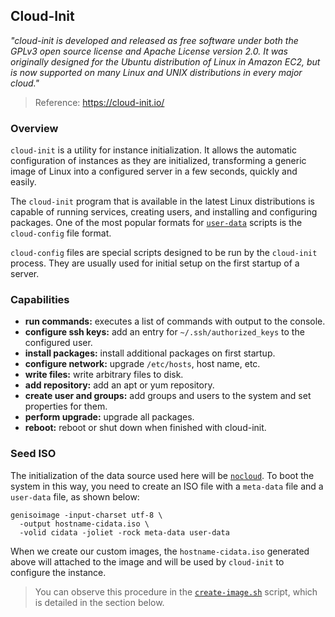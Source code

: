 ## Cloud-Init
*"cloud-init is developed and released as free software under both the GPLv3 open source license and Apache License version 2.0. It was originally designed for the Ubuntu distribution of Linux in Amazon EC2, but is now supported on many Linux and UNIX distributions in every major cloud."*
> Reference: https://cloud-init.io/

### Overview
`cloud-init` is a utility for instance initialization. It allows the automatic configuration of instances as they are initialized, transforming a generic image of Linux into a configured server in a few seconds, quickly and easily.

The `cloud-init` program that is available in the latest Linux distributions is capable of running services, creating users, and installing and configuring packages. One of the most popular formats for [`user-data`](https://cloudinit.readthedocs.io/en/latest/topics/examples.html) scripts is the `cloud-config` file format.

`cloud-config` files are special scripts designed to be run by the `cloud-init` process. They are usually used for initial setup on the first startup of a server.

### Capabilities
* **run commands:** executes a list of commands with output to the console.
* **configure ssh keys:** add an entry for `~/.ssh/authorized_keys` to the configured user.
* **install packages:** install additional packages on first startup.
* **configure network:** upgrade `/etc/hosts`, host name, etc.
* **write files:** write arbitrary files to disk.
* **add repository:** add an apt or yum repository.
* **create user and groups:** add groups and users to the system and set properties for them.
* **perform upgrade:** upgrade all packages.
* **reboot:** reboot or shut down when finished with cloud-init.

### Seed ISO
The initialization of the data source used here will be [`nocloud`](https://cloudinit.readthedocs.io/en/latest/topics/datasources/nocloud.html). To boot the system in this way, you need to create an ISO file with a `meta-data` file and a `user-data` file, as shown below:

```
genisoimage -input-charset utf-8 \
  -output hostname-cidata.iso \
  -volid cidata -joliet -rock meta-data user-data
```

When we create our custom images, the `hostname-cidata.iso` generated above will attached to the image and will be used by `cloud-init` to configure the instance.

> You can observe this procedure in the [`create-image.sh`](/create-image.sh) script, which is detailed in the section below.
